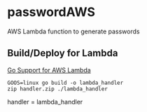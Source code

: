 # passwordAWS
AWS Lambda function to generate passwords

## Build/Deploy for Lambda
[Go Support for AWS Lambda](https://aws.amazon.com/blogs/compute/announcing-go-support-for-aws-lambda/)
~~~~
GOOS=linux go build -o lambda_handler
zip handler.zip ./lambda_handler
~~~~

handler = lambda_handler
